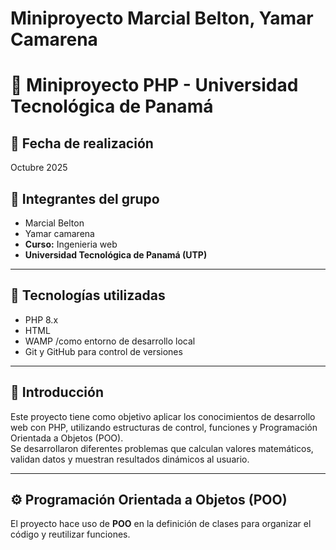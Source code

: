 ﻿# Miniproyecto Marcial Belton, Yamar Camarena

# 🧮 Miniproyecto PHP - Universidad Tecnológica de Panamá

## 📅 Fecha de realización
Octubre 2025

## 👥 Integrantes del grupo
- Marcial Belton
- Yamar camarena 
- **Curso:** Ingenieria web   
- **Universidad Tecnológica de Panamá (UTP)**

---

## 🧰 Tecnologías utilizadas
- PHP 8.x
- HTML
- WAMP /como entorno de desarrollo local
- Git y GitHub para control de versiones

---

## 🧩 Introducción
Este proyecto tiene como objetivo aplicar los conocimientos de desarrollo web con PHP, utilizando estructuras de control, funciones y Programación Orientada a Objetos (POO).  
Se desarrollaron diferentes problemas que calculan valores matemáticos, validan datos y muestran resultados dinámicos al usuario.

---

## ⚙️ Programación Orientada a Objetos (POO)
El proyecto hace uso de **POO** en la definición de clases para organizar el código y reutilizar funciones.  
